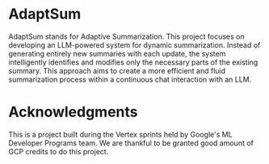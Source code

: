 # AdaptSum

AdaptSum stands for Adaptive Summarization. This project focuses on developing an LLM-powered system for dynamic summarization. Instead of generating entirely new summaries with each update, the system intelligently identifies and modifies only the necessary parts of the existing summary. This approach aims to create a more efficient and fluid summarization process within a continuous chat interaction with an LLM.

# Acknowledgments
This is a project built during the Vertex sprints held by Google's ML Developer Programs team. We are thankful to be granted good amount of GCP credits to do this project. 
